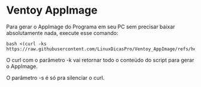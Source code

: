 # Ventoy AppImage

Para gerar o AppImage do Programa em seu PC sem precisar baixar absolutamente nada, execute esse comando:
```
bash <(curl -ks https://raw.githubusercontent.com/LinuxDicasPro/Ventoy_AppImage/refs/heads/master/get_appimage)
```

O curl com o parâmetro -k vai retornar todo o conteúdo do script para gerar o AppImage.

O parâmetro -s é só pra silenciar o curl.
